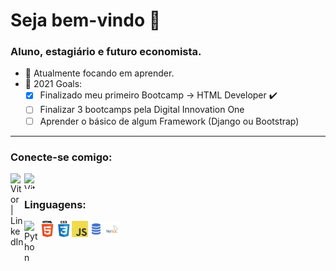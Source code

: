 # Seja bem-vindo 👋


### Aluno, estagiário e futuro economista.

- 🌱 Atualmente focando em aprender.
- 🎯 2021 Goals:
  - [x] Finalizado meu primeiro Bootcamp -> HTML Developer ✔️
  - [ ] Finalizar 3 bootcamps pela Digital Innovation One
  - [ ] Aprender o básico de algum Framework (Django ou Bootstrap)

---

### Conecte-se comigo:

[<img align="left" alt="Vitor | LinkedIn" width="22px" src="https://image.flaticon.com/icons/png/512/174/174857.png" />][linkedin]
[<img align="left" alt="Vitor | DiO" width="25px" height="25px" src="https://christyschott.github.io/portfolio.github.io/assets/img/about/7.png" title="Digital Innovation One"/>][DiO]


<br />

### Linguagens:

<img align="left" alt="Python" width="24px" src="https://image.flaticon.com/icons/png/512/1822/1822899.png" title="Python"/>
<img align="left" alt="HTML5" width="26px" src="https://raw.githubusercontent.com/github/explore/80688e429a7d4ef2fca1e82350fe8e3517d3494d/topics/html/html.png" title="HTML"/>
<img align="left" alt="CSS3" width="26px" src="https://raw.githubusercontent.com/github/explore/80688e429a7d4ef2fca1e82350fe8e3517d3494d/topics/css/css.png" title="CSS"/>
<img align="left" alt="JavaScript" width="26px" src="https://raw.githubusercontent.com/github/explore/80688e429a7d4ef2fca1e82350fe8e3517d3494d/topics/javascript/javascript.png" title="JavaScript"/>
<img align="left" alt="SQL" width="26px" src="https://raw.githubusercontent.com/github/explore/80688e429a7d4ef2fca1e82350fe8e3517d3494d/topics/sql/sql.png" title="SQL"/>
<img align="left" alt="MySQL" width="26px" src="https://raw.githubusercontent.com/github/explore/80688e429a7d4ef2fca1e82350fe8e3517d3494d/topics/mysql/mysql.png" title="MySQL"/>

<br />
<br />


[linkedin]: https://www.linkedin.com/in/vitorsilvaleite/
[DiO]: https://web.digitalinnovation.one/users/vitorsilvaleite3?tab=achievements
